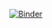 


[![Binder](https://mybinder.org/badge_logo.svg)](https://mybinder.org/v2/gh/patriciamedyna/mnist_classifier/master?filepath=%2Fvoila%2Frender%2FClassifier.ipynb)


